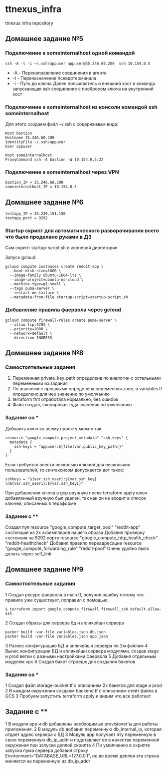 # ttnexus_infra
ttnexus Infra repository

## Домашнее задание №5 

### Подключение к someinternalhost одной командой

```ssh -A -t -i ~/.ssh/appuser appuser@35.246.60.200  ssh 10.154.0.5```
 - -A - Перенаправление соединения в агенте
 - -t - Переназначение псевдотерминала
 - -i - Путь до ключа
 Далее пользователь и внешний хост и команда запускающая ssh соединение с пробросом ключа на внутренний хост

### Подключение к someinternalhost из консоли командой ssh someinternalhost

Для этого создаем файл ~/.ssh с содержимым вида:
```
Host bastion
Hostname 35.246.60.200 
IdentityFile ~/.ssh/appuser
User appuser

Host someinternalhost
ProxyCommand ssh -A bastion -W 10.154.0.5:22
```
### Подключение к someinternalhost через VPN
```
bastion_IP = 35.246.60.200
someinternalhost_IP = 10.154.0.5
```

## Домашнее задание №6

```
testapp_IP = 35.230.151.150
testapp_port = 9292
```

### Startup скрипт для автоматического разворачивания всего что было проделано руками в ДЗ

Сам скрипт startup-script.sh в корневой директории 

Запуск gcloud
```
gcloud compute instances create reddit-app \
  --boot-disk-size=10GB \
  --image-family ubuntu-1604-lts \
  --image-project=ubuntu-os-cloud \
  --machine-type=g1-small \
  --tags puma-server \
  --restart-on-failure \
  --metadata-from-file startup-script=startup-script.sh
```

### Добавление правила фаервола через gcloud
```
gcloud compute firewall-rules create puma-server \
  --allow tcp:9292 \
  --priority=1000 \
  --network=default \
  --direction INGRESS
```

## Домашнее задание №8

### Самостоятельные задания
1. Переменная private_key_path определена по аналогии с остальными переменными из задания
2. По аналогии с прошлыми определена переменная zone, в variables.tf определено для нее значение по умолчанию
3. terraform fmt отработала нормально, без ошибок
4. Файл создал, скопировал туда значения по умолчанию

### Задание со *
Добавить ключ ко всему проекту можно так:
```
resource "google_compute_project_metadata" "ssh_keys" {
  metadata {
    ssh-keys = "appuser:${file(var.public_key_path)}"
  }
}
```

Если требуется внести несколько ключей для нескольких пользователей, то синтаксисом допускается вот такое:
```
sshKeys = "${var.ssh_user}:${var.ssh_key} \n${var.ssh_user1}:${var.ssh_key1}"
```
При добавлении ключа в gcp вручную после terraform apply ключ добавленный вручную был удален, так как он не входит в список ключей, описанных в тераформе

### Задание с **
Создал пул resource "google_compute_target_pool" "reddit-app" состоящий из 2х экземпляров нашего образа
Добавил проверку состояния на 9292 порту resource "google_compute_http_health_check" "reddit-healthcheck"
Добавил правило переадресации resource "google_compute_forwarding_rule" "reddit-pool"
Очень удобно было делать через self_link

## Домашнее задание №9

### Самостоятельные задания
1 Создал ресурс фаервола в main.tf, получил ошибку потому что правило уже существует, поправил с помощью 
```
$ terraform import google_compute_firewall.firewall_ssh default-allow-ssh
```
2 Создал образы для сервера бд и апликейшн сервера
```
packer build -var-file variables.json db.json
packer build -var-file variables.json app.json
```
3 Разнес конфигурацию БД и апликейшн сервера по 2м файлам
4 Вынес конфигурации БД и апликейшн сервера модулями, создав stage и prod ветки с разными настройками фаервола
5 Добавил отдельным модулем vpc
6 Создал бакет строедж для создания бакетов

### Задание со *
1 Создал файл storage-bucket.tf с описанием 2х бакетов для stage и prod
2 В каждом окружении создаем backend.tf с описанием стейт файла в GCS
3 Пробуем запустить terraform apply и видим что все работает

## Задание с **
1 В модули app и db добавлены необходимые provisioner'ы для работы приложения.
2 В модуль db добавил переменную db_internal_ip, которая отдает адрес сервера с БД
3 Модуль app получает эту переменную в свою переменную db_ip_addr и подставляет ее в качестве переменной окружения при запуске деплой скрипта
4 По умолчанию в скрипте запуска пума сервера добавил строку Environment="DATABASE_URL=127.0.0.1", но во время деплоя эта строка меняется на переменную из db_ip_addr

 
